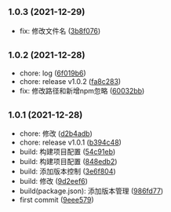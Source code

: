 ## <small>1.0.3 (2021-12-29)</small>

* fix: 修改文件名 ([3b8f076](https://github.com/bnuephjx/Cheatnutchart-test/commit/3b8f076))



## <small>1.0.2 (2021-12-28)</small>

* chore: log ([6f019b6](https://github.com/bnuephjx/Cheatnutchart-test/commit/6f019b6))
* chore: release v1.0.2 ([fa8c283](https://github.com/bnuephjx/Cheatnutchart-test/commit/fa8c283))
* fix: 修改路径和新增npm忽略 ([60032bb](https://github.com/bnuephjx/Cheatnutchart-test/commit/60032bb))



## <small>1.0.1 (2021-12-28)</small>

* chore: 修改 ([d2b4adb](https://github.com/bnuephjx/Cheatnutchart-test/commit/d2b4adb))
* chore: release v1.0.1 ([b394c48](https://github.com/bnuephjx/Cheatnutchart-test/commit/b394c48))
* build: 构建项目配置 ([54c91eb](https://github.com/bnuephjx/Cheatnutchart-test/commit/54c91eb))
* build: 构建项目配置 ([848edb2](https://github.com/bnuephjx/Cheatnutchart-test/commit/848edb2))
* build: 添加版本控制 ([3e6f804](https://github.com/bnuephjx/Cheatnutchart-test/commit/3e6f804))
* build: 修改 ([9d2eef6](https://github.com/bnuephjx/Cheatnutchart-test/commit/9d2eef6))
* build(package.json): 添加版本管理 ([986fd77](https://github.com/bnuephjx/Cheatnutchart-test/commit/986fd77))
* first commit ([9eee579](https://github.com/bnuephjx/Cheatnutchart-test/commit/9eee579))




